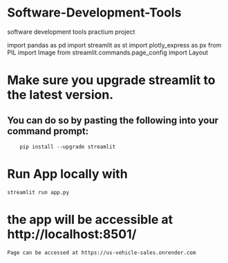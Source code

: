 # Software-Development-Tools
software development tools  practium project

import pandas as pd
import streamlit as st
import plotly_express as px
from PIL import Image
from streamlit.commands.page_config import Layout 


# Make sure you upgrade streamlit to the latest version.
##  You can do so by pasting the following into your command prompt:

        pip install --upgrade streamlit


# Run App locally with 

    streamlit run app.py


# the app will be accessible at http://localhost:8501/

    Page can be accessed at https://us-vehicle-sales.onrender.com